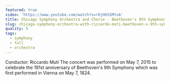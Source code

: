 ```yaml
---
featured: true
video: 'https://www.youtube.com/watch?v=rOjHhS5MtvA'
title: Chicago Symphony Orchestra and Chorus - Beethoven's 9th Symphony
slug: chicago-symphony-orchestra-with-riccardo-muti-beethoven-s-9th-symphony
quality: 5
tags:
  - symphony
  - full
  - orchestra
---
```

Conductor: Riccardo Muti
The concert was performed on May 7, 2015 to celebrate the 191st anniversary of Beethoven's 9th Symphony which was first performed in Vienna on May 7, 1824.